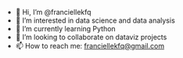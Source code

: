 - 👋 Hi, I’m @franciellekfq
- 👀 I’m interested in data science and data analysis
- 🌱 I’m currently learning Python
- 💞️ I’m looking to collaborate on dataviz projects
- 📫 How to reach me: franciellekfq@gmail.com

<!---
franciellekfq/franciellekfq is a ✨ special ✨ repository because its `README.md` (this file) appears on your GitHub profile.
You can click the Preview link to take a look at your changes.
--->
